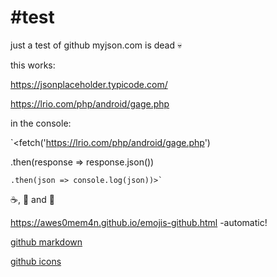 #test
====

just a test of github
myjson.com is dead :skull:

this works:

https://jsonplaceholder.typicode.com/

https://lrio.com/php/android/gage.php
  
in the console:
  
`<fetch('https://lrio.com/php/android/gage.php')

.then(response => response.json())

    .then(json => console.log(json))>`

:coffee:, :beer: and :dancer:

https://awes0mem4n.github.io/emojis-github.html -automatic!

[github markdown](https://guides.github.com/features/mastering-markdown/)

[github icons](https://awes0mem4n.github.io/emojis-github.html)
